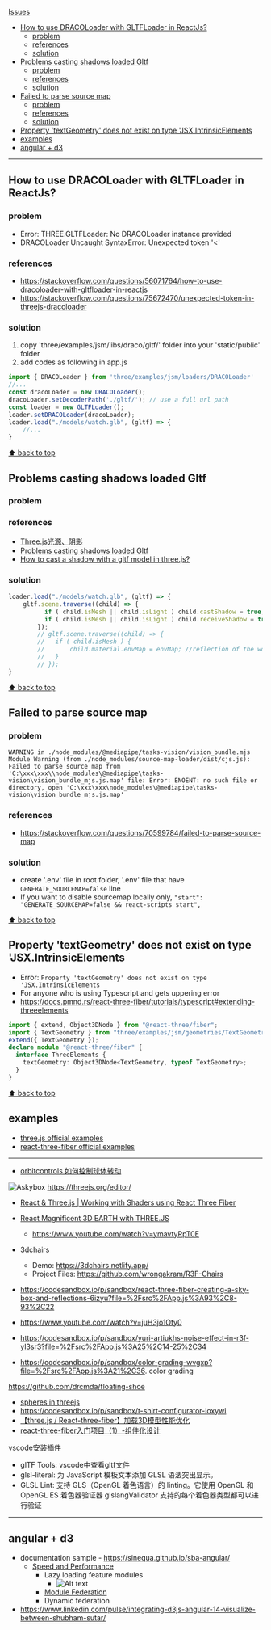 [Issues](#top)

- [How to use DRACOLoader with GLTFLoader in ReactJs?](#how-to-use-dracoloader-with-gltfloader-in-reactjs)
  - [problem](#problem)
  - [references](#references)
  - [solution](#solution)
- [Problems casting shadows loaded Gltf](#problems-casting-shadows-loaded-gltf)
  - [problem](#problem-1)
  - [references](#references-1)
  - [solution](#solution-1)
- [Failed to parse source map](#failed-to-parse-source-map)
  - [problem](#problem-2)
  - [references](#references-2)
  - [solution](#solution-2)
- [Property 'textGeometry' does not exist on type 'JSX.IntrinsicElements](#property-textgeometry-does-not-exist-on-type-jsxintrinsicelements)
- [examples](#examples)
- [angular + d3](#angular--d3)

-------------------------------------------------------

## How to use DRACOLoader with GLTFLoader in ReactJs?

### problem

- Error: THREE.GLTFLoader: No DRACOLoader instance provided
- DRACOLoader Uncaught SyntaxError: Unexpected token '<'

### references

- https://stackoverflow.com/questions/56071764/how-to-use-dracoloader-with-gltfloader-in-reactjs
- https://stackoverflow.com/questions/75672470/unexpected-token-in-threejs-dracoloader

### solution

1. copy 'three/examples/jsm/libs/draco/gltf/' folder into your 'static/public' folder
2. add codes as following in app.js

```javascript
import { DRACOLoader } from 'three/examples/jsm/loaders/DRACOLoader'
//...
const dracoLoader = new DRACOLoader();
dracoLoader.setDecoderPath('./gltf/'); // use a full url path
const loader = new GLTFLoader();
loader.setDRACOLoader(dracoLoader);
loader.load("./models/watch.glb", (gltf) => {
    //...
}
```

[⬆ back to top](#top)

## Problems casting shadows loaded Gltf

### problem

### references

- [Three.js光源、阴影](https://blog.csdn.net/shmilynn_/article/details/131264784)
- [Problems casting shadows loaded Gltf](https://discourse.threejs.org/t/problems-casting-shadows-loaded-gltf/31315)
- [How to cast a shadow with a gltf model in three.js?](https://stackoverflow.com/questions/49869345/how-to-cast-a-shadow-with-a-gltf-model-in-three-js)

### solution

```javascript
loader.load("./models/watch.glb", (gltf) => {
    gltf.scene.traverse((child) => {
          if ( child.isMesh || child.isLight ) child.castShadow = true;
          if ( child.isMesh || child.isLight ) child.receiveShadow = true;
        });
        // gltf.scene.traverse((child) => {
        //   if ( child.isMesh ) {
        //       child.material.envMap = envMap; //reflection of the world
        //   }
        // });
}
```

[⬆ back to top](#top)

## Failed to parse source map

### problem

```
WARNING in ./node_modules/@mediapipe/tasks-vision/vision_bundle.mjs
Module Warning (from ./node_modules/source-map-loader/dist/cjs.js):
Failed to parse source map from 'C:\xxx\xxx\\node_modules\@mediapipe\tasks-vision\vision_bundle_mjs.js.map' file: Error: ENOENT: no such file or directory, open 'C:\xxx\xxx\node_modules\@mediapipe\tasks-vision\vision_bundle_mjs.js.map'
```

### references

- https://stackoverflow.com/questions/70599784/failed-to-parse-source-map

### solution

- create '.env' file in root folder, '.env' file that have `GENERATE_SOURCEMAP=false` line
- If you want to disable sourcemap locally only, `"start": "GENERATE_SOURCEMAP=false && react-scripts start",`

[⬆ back to top](#top)

## Property 'textGeometry' does not exist on type 'JSX.IntrinsicElements

- Error: `Property 'textGeometry' does not exist on type 'JSX.IntrinsicElements`
- For anyone who is using Typescript and gets uppering error
- https://docs.pmnd.rs/react-three-fiber/tutorials/typescript#extending-threeelements

```typescript
import { extend, Object3DNode } from "@react-three/fiber";
import { TextGeometry } from "three/examples/jsm/geometries/TextGeometry";
extend({ TextGeometry });
declare module "@react-three/fiber" {
  interface ThreeElements {
    textGeometry: Object3DNode<TextGeometry, typeof TextGeometry>;
  }
}
```

[⬆ back to top](#top)

## examples

- [three.js official examples](https://github.com/mrdoob/three.js/tree/a2235b231046693d35a28352b6bc11f474f558e1/examples)
- [react-three-fiber official examples](https://docs.pmnd.rs/react-three-fiber/getting-started/examples)


---------------------------------------------------------------------------------------


- [orbitcontrols 如何控制球体转动](https://codesandbox.io/p/sandbox/orbitcontrols-react-three-fiber-9iotf)


![Askybox](skybox.png)
https://threejs.org/editor/

- [React & Three.js | Working with Shaders using React Three Fiber](https://www.youtube.com/watch?v=kxXaIHi1j4w)
- [React Magnificent 3D EARTH with THREE.JS](https://www.youtube.com/watch?v=ymavtyRpT0E)
  - https://www.youtube.com/watch?v=ymavtyRpT0E
- 3dchairs
  - Demo: https://3dchairs.netlify.app/
  - Project Files: https://github.com/wrongakram/R3F-Chairs

- https://codesandbox.io/p/sandbox/react-three-fiber-creating-a-sky-box-and-reflections-6izyu?file=%2Fsrc%2FApp.js%3A93%2C8-93%2C22
- https://www.youtube.com/watch?v=juH3jo1Oty0
- https://codesandbox.io/p/sandbox/yuri-artiukhs-noise-effect-in-r3f-yl3sr3?file=%2Fsrc%2FApp.js%3A25%2C14-25%2C34
- https://codesandbox.io/p/sandbox/color-grading-wvgxp?file=%2Fsrc%2FApp.js%3A21%2C36. color grading

https://github.com/drcmda/floating-shoe

- [spheres in threejs](https://codesandbox.io/p/sandbox/takeshape-article-3-spheres-el11e?file=%2Fsrc%2FApp.js)
- https://codesandbox.io/p/sandbox/t-shirt-configurator-ioxywi
- [【three.js / React-three-fiber】加载3D模型性能优化](https://blog.csdn.net/weixin_44545357/article/details/130679539)
- [react-three-fiber入门项目（1）-组件化设计](https://blog.csdn.net/JingYan_Chan/article/details/125783125)

vscode安装插件

- glTF Tools: vscode中查看gltf文件
- glsl-literal: 为 JavaScript 模板文本添加 GLSL 语法突出显示。
- GLSL Lint: 支持 GLS（OpenGL 着色语言）的 linting。它使用 OpenGL 和 OpenGL ES 着色器验证器 glslangValidator 支持的每个着色器类型都可以进行验证

------------------------------------------------------------------------------------

## angular + d3

- documentation sample - https://sinequa.github.io/sba-angular/
  - [Speed and Performance](https://sinequa.github.io/sba-angular/tipstricks/speed-performance.html)
    - Lazy loading feature modules
      - ![Alt text](image.png)
    - [Module Federation](https://www.npmjs.com/package/@angular-architects/module-federation)
    - Dynamic federation
- https://www.linkedin.com/pulse/integrating-d3js-angular-14-visualize-between-shubham-sutar/
